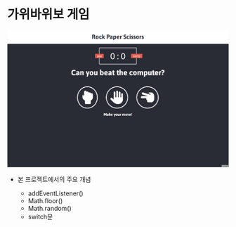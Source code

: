 # 가위바위보 게임

![Animation](README.assets/Animation.gif)

- 본 프로젝트에서의 주요 개념

  - addEventListener()
  - Math.floor()
  - Math.random()
  - switch문
